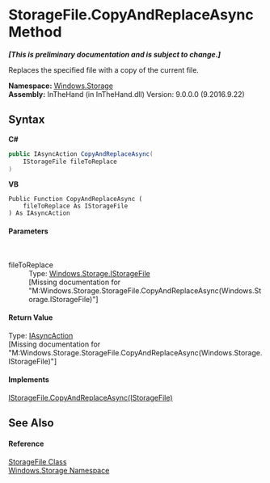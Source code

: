 # StorageFile.CopyAndReplaceAsync Method 
 _**\[This is preliminary documentation and is subject to change.\]**_

Replaces the specified file with a copy of the current file.

**Namespace:**&nbsp;<a href="N_Windows_Storage">Windows.Storage</a><br />**Assembly:**&nbsp;InTheHand (in InTheHand.dll) Version: 9.0.0.0 (9.2016.9.22)

## Syntax

**C#**<br />
``` C#
public IAsyncAction CopyAndReplaceAsync(
	IStorageFile fileToReplace
)
```

**VB**<br />
``` VB
Public Function CopyAndReplaceAsync ( 
	fileToReplace As IStorageFile
) As IAsyncAction
```


#### Parameters
&nbsp;<dl><dt>fileToReplace</dt><dd>Type: <a href="T_Windows_Storage_IStorageFile">Windows.Storage.IStorageFile</a><br />\[Missing <param name="fileToReplace"/> documentation for "M:Windows.Storage.StorageFile.CopyAndReplaceAsync(Windows.Storage.IStorageFile)"\]</dd></dl>

#### Return Value
Type: <a href="T_Windows_Foundation_IAsyncAction">IAsyncAction</a><br />\[Missing <returns> documentation for "M:Windows.Storage.StorageFile.CopyAndReplaceAsync(Windows.Storage.IStorageFile)"\]

#### Implements
<a href="M_Windows_Storage_IStorageFile_CopyAndReplaceAsync">IStorageFile.CopyAndReplaceAsync(IStorageFile)</a><br />

## See Also


#### Reference
<a href="T_Windows_Storage_StorageFile">StorageFile Class</a><br /><a href="N_Windows_Storage">Windows.Storage Namespace</a><br />